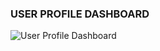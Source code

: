 ### USER PROFILE DASHBOARD

![User Profile Dashboard](https://github.com/user-attachments/assets/cbd6154f-bf97-4843-ab1f-c42ce5fcd79)